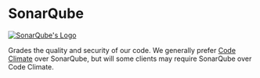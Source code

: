 # SonarQube

[![SonarQube's Logo][producti]][product]

[product]: https://www.sonarqube.org/
[producti]: https://www.sonarqube.org/assets/logo-31ad3115b1b4b120f3d1efd63e6b13ac9f1f89437f0cf6881cc4d8b5603a52b4.svg

Grades the quality and security of our code. We generally prefer [Code Climate](code_climate) over SonarQube, but will some clients may require SonarQube over Code Climate.